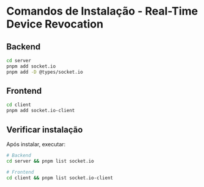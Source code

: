 # Comandos de Instalação - Real-Time Device Revocation

## Backend

```bash
cd server
pnpm add socket.io
pnpm add -D @types/socket.io
```

## Frontend

```bash
cd client
pnpm add socket.io-client
```

## Verificar instalação

Após instalar, executar:

```bash
# Backend
cd server && pnpm list socket.io

# Frontend
cd client && pnpm list socket.io-client
```
